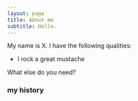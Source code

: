 ```yaml
---
layout: page
title: About me
subtitle: Hello.
---
```


My name is X. I have the following qualities:

- I rock a great mustache

What else do you need?

### my history
